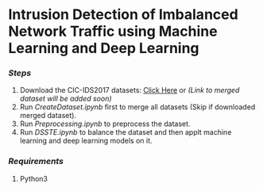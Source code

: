 # Intrusion Detection of Imbalanced Network Traffic using Machine Learning and Deep Learning

### _Steps_
1. Download the CIC-IDS2017 datasets: [Click Here] or _(Link to merged dataset will be added soon)_
2. Run _CreateDataset.ipynb_ first to merge all datasets (Skip if downloaded merged dataset).
3. Run _Preprocessing.ipynb_ to preprocess the dataset.
4. Run _DSSTE.ipynb_ to balance the dataset and then applt machine learning and deep learning models on it.

### _Requirements_
1. Python3

[//]: #

   [Click Here]: <https://www.unb.ca/cic/datasets/ids-2017.html>